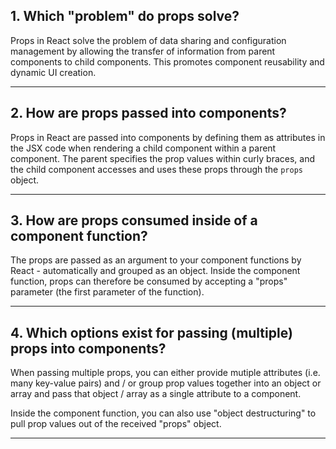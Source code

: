 ## 1. Which "problem" do props solve?

Props in React solve the problem of data sharing and configuration management by allowing the transfer of information from parent components to child components. This promotes component reusability and dynamic UI creation.

***

## 2. How are props passed into components?

Props in React are passed into components by defining them as attributes in the JSX code when rendering a child component within a parent component. The parent specifies the prop values within curly braces, and the child component accesses and uses these props through the `props` object.


***

## 3. How are props consumed inside of a component function?

The props are passed as an argument to your component functions by React - automatically and grouped as an object. Inside the component function, props can therefore be consumed by accepting a "props" parameter (the first parameter of the function).

***

## 4. Which options exist for passing (multiple) props into components?

When passing multiple props, you can either provide mutiple attributes (i.e. many key-value pairs) and / or group prop values together into an object or array and pass that object / array as a single attribute to a component.

Inside the component function, you can also use "object destructuring" to pull prop values out of the received "props" object.

***